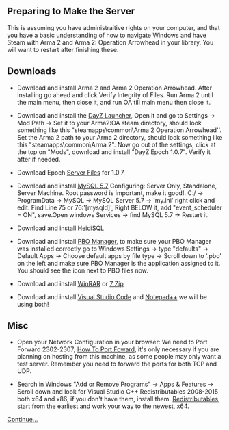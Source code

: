 ## Preparing to Make the Server
This is assuming you have administraitive rights on your computer, and that you have a basic understanding of how to navigate Windows and have Steam with Arma 2 and Arma 2: Operation Arrowhead in your library.
You will want to restart after finishing these.
## Downloads
* Download and install Arma 2 and Arma 2 Operation Arrowhead. After installing go ahead and click Verify Integrity of Files. Run Arma 2 until the main menu, then close it, and run OA till main menu then close it.

* Download and install the [DayZ Launcher](http://app.dayzlauncher.com/updates/setup_dzlauncher.exe), Open it and go to Settings -> Mod Path -> Set it to your Arma2:OA steam directory, should look something like this "steamapps\common\Arma 2 Operation Arrowhead''. Set the Arma 2 path to your Arma 2 directory, should look something like this "steamapps\common\Arma 2". Now go out of the settings, click at the top on "Mods", download and install "DayZ Epoch 1.0.7". Verify it after if needed.

* Download Epoch [Server Files](https://drive.google.com/file/d/1jDn86sfTwcRae4NZgHK76k_CaY1jOUP2/view) for 1.0.7 

* Download and install [MySQL 5.7](https://dev.mysql.com/get/Downloads/MySQLInstaller/mysql-installer-community-5.7.36.1.msi) Configuring: Server Only, Standalone, Server Machine. Root password is important, make it good!. C:/ -> ProgramData -> MySQL -> MySQL Server 5.7 -> 'my.ini' right click and edit. Find Line 75 or 76:'[mysqld]', Right BELOW it, add "event_scheduler = ON", save.Open windows Services -> find MySQL 5.7 -> Restart it.

* Download and install [HeidiSQL](https://www.heidisql.com/download.php?download=installer) 

* Download and install [PBO Manager](https://drive.google.com/file/d/1V_ivuaVIkDJuqULvhwAfbEtlp45eOE-X/view?usp=sharing), to make sure your PBO Manager was installed correctly go to Windows Settings -> type "defaults" -> Default Apps -> Choose default apps by file type -> Scroll down to '.pbo' on the left and make sure PBO Manager is the application assigned to it. You should see the  icon next to PBO files now.

* Download and install [WinRAR](https://www.win-rar.com/fileadmin/winrar-versions/winrar/th/winrar-x64-602.exe) or [7 Zip](https://www.7-zip.org/a/7z2106-x64.exe)

* Download and install [Visual Studio Code](https://code.visualstudio.com/docs/?dv=win) and [Notepad++](https://github.com/notepad-plus-plus/notepad-plus-plus/releases/download/v8.1.9.3/npp.8.1.9.3.Installer.x64.exe) we will be using both!
## Misc
* Open your Network Configuration in your browser: We need to Port Forward 2302-2307; [How To Port Foward](https://www.hellotech.com/guide/for/how-to-port-forward), it's only necessary if you are planning on hosting from this machine, as some people may only want a test server. Remember you need to forward the ports for both TCP and UDP.

* Search in Windows "Add or Remove Programs" -> Apps & Features -> Scroll down and look for Visual Studio C++ Redistributables 2008-2015 both x64 and x86, if you don't have them, install them. [Redistributables](https://docs.microsoft.com/en-US/cpp/windows/latest-supported-vc-redist?view=msvc-170), start from the earliest and work your way to the newest, x64.  

[Continue...](../writeup/README.md)
